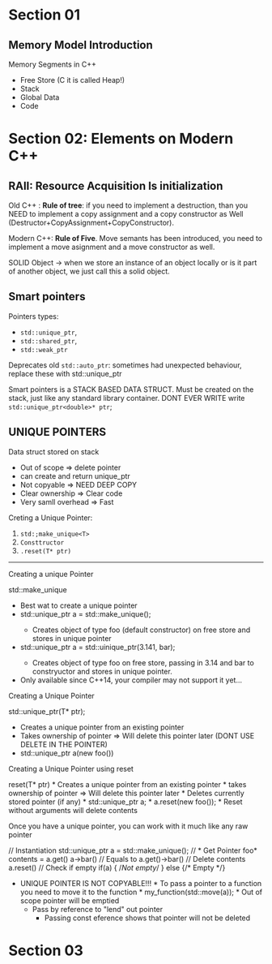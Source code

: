 # Section 01

## Memory Model Introduction
Memory Segments in C++
* Free Store (C it is called Heap!)
* Stack 
* Global Data
* Code



# Section 02: Elements on Modern C++

## RAII: Resource Acquisition Is initialization

Old C++ : **Rule of tree**: if you need to implement a destruction, than you NEED to implement a copy assignment and a copy constructor as Well (Destructor+CopyAssignment+CopyConstructor).

Modern C++: **Rule of Five**. Move semants has been introduced, you need to implement a move asignment and a move constructor as well.

SOLID Object -> when we store an instance of an object locally or is it part of another object, we just call this a solid object. 

## Smart pointers

Pointers types: 
*    `std::unique_ptr`, 
*    `std::shared_ptr`, 
*    `std::weak_ptr`

Deprecates old `std::auto_ptr`: sometimes had unexpected behaviour, replace these with std::unique_ptr

Smart pointers is a STACK BASED DATA STRUCT. Must be created on the stack, just like any standard library container. DONT EVER WRITE write `std::unique_ptr<double>* ptr`;

## UNIQUE POINTERS

Data struct stored on stack 
* Out of scope => delete pointer
* can create and return unique_ptr
* Not copyable => NEED DEEP COPY
* Clear ownership => Clear code
* Very samll overhead => Fast

Creting a Unique Pointer:
1.  `std:;make_unique<T>`
2.  `Consttructor`
3.  `.reset(T* ptr)`

----

Creating a unique Pointer

std::make_unique
* Best wat to create a unique pointer
* std::unique_ptr<foo> a = std::make_unique<foo>();
	* Creates object of type foo (default constructor) on free store and stores in unique pointer
* std::unique_ptr<foo> a = std::uinique_ptr<foo>(3.141, bar);
	* Creates object of type foo on free store, passing in 3.14 and bar to constryuctor and stores in unique pointer.
* Only available since C++14, your compiler may not support it yet...


Creating a Unique Pointer

std::unique_ptr<foo>(T* ptr);
* Creates a unique pointer from an existing pointer
* Takes ownership of pointer => Will delete this pointer later (DONT USE DELETE IN THE POINTER)
* std::unique_ptr<foo> a(new foo())


Creating a Unique Pointer using reset

reset(T* ptr)
	* Creates a unique pointer from an existing pointer
	* takes ownership of pointer => Will delete this pointer later
	* Deletes currently stored pointer (if any)
		* std::unique_ptr<foo> a;
		* a.reset(new foo());
	*  Reset without arguments will delete contents

Once you have a unique pointer, you can work with it much like any raw pointer

// Instantiation
std::unique_ptr<foo> a = std::make_unique<foo>();
// * Get Pointer
foo* contents = a.get()
a->bar() // Equals to a.get()->bar()
// Delete contents
a.reset()
// Check if empty
if(a) { /*Not empty*/ } else {/* Empty */}


* UNIQUE POINTER IS NOT COPYABLE!!!
		* To pass a pointer to a function you need to move it to the function
		* my_function(std::move(a));
		* Out of scope pointer will be emptied 
	* Pass by reference to "lend" out pointer
		* Passing const eference shows that pointer will not be deleted





# Section 03